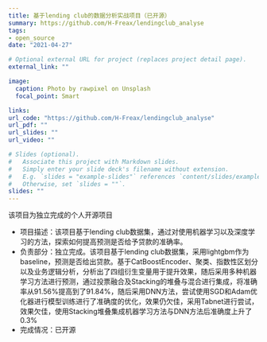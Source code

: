 ```yaml
---
title: 基于lending club的数据分析实战项目（已开源）
summary: https://github.com/H-Freax/lendingclub_analyse
tags:
- open_source
date: "2021-04-27"

# Optional external URL for project (replaces project detail page).
external_link: ""

image:
  caption: Photo by rawpixel on Unsplash
  focal_point: Smart

links:
url_code: "https://github.com/H-Freax/lendingclub_analyse"
url_pdf: ""
url_slides: ""
url_video: ""

# Slides (optional).
#   Associate this project with Markdown slides.
#   Simply enter your slide deck's filename without extension.
#   E.g. `slides = "example-slides"` references `content/slides/example-slides.md`.
#   Otherwise, set `slides = ""`.
slides: ""
---
```

该项目为独立完成的个人开源项目

- 项目描述：该项目基于lending club数据集，通过对使用机器学习以及深度学习的方法，探索如何提高预测是否给予贷款的准确率。
- 负责部分：独立完成。该项目基于lending club数据集，采用lightgbm作为baseline，预测是否给出贷款。基于CatBoostEncoder、聚类、指数性区划分以及业务逻辑分析，分析出了四组衍生变量用于提升效果，随后采用多种机器学习方法进行预测，通过投票融合及Stacking的堆叠与混合进行集成，将准确率从91.56%提高到了91.84%，随后采用DNN方法，尝试使用SGD和Adam优化器进行模型训练进行了准确度的优化，效果仍欠佳，采用Tabnet进行尝试，效果欠佳，使用Stacking堆叠集成机器学习方法与DNN方法后准确度上升了0.3%
- 完成情况：已开源
